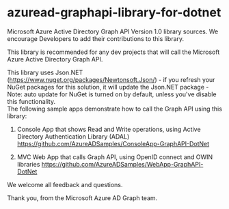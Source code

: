 azuread-graphapi-library-for-dotnet
===================================

Microsoft Azure Active Directory Graph API Version 1.0 library sources. We encourage Developers to add their contributions to this library.

This library is recommended for any dev projects that will call the Microsoft Azure Active Directory Graph API. 

This library uses Json.NET (https://www.nuget.org/packages/Newtonsoft.Json/) - if you refresh your NuGet packages for this solution, it will update the Json.NET package - Note: auto update for NuGet is turned on by default, unless you've disable this functionality.  
The following sample apps demonstrate how to call the Graph API using this library: 

1. Console App that shows Read and Write operations, using Active Directory Authentication Library (ADAL)
https://github.com/AzureADSamples/ConsoleApp-GraphAPI-DotNet  

2. MVC Web App that calls Graph API, using OpenID connect and OWIN libraries
https://github.com/AzureADSamples/WebApp-GraphAPI-DotNet

We welcome all feedback and questions.

Thank you, from the Microsoft Azure AD Graph team.


